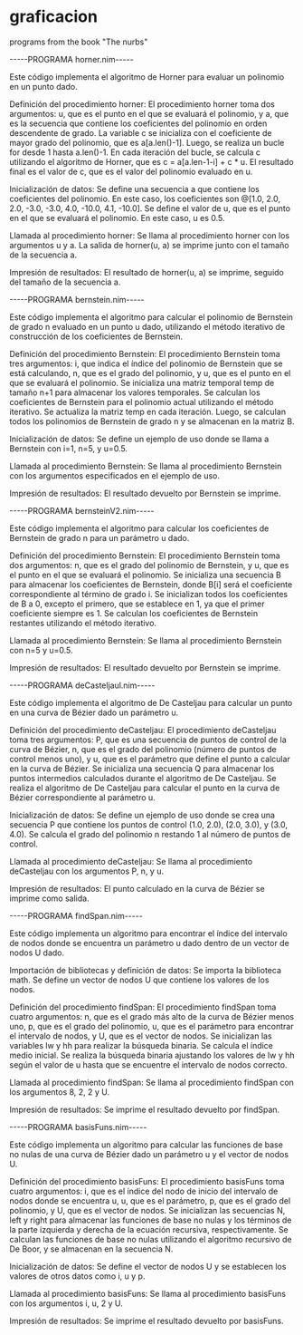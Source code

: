 # graficacion
programs from the book "The nurbs"

-----PROGRAMA horner.nim-----

Este código implementa el algoritmo de Horner para evaluar un polinomio en un punto dado.

Definición del procedimiento horner:
El procedimiento horner toma dos argumentos: u, que es el punto en el que se evaluará el polinomio, y a, que es la secuencia que contiene los coeficientes del polinomio en orden descendente de grado.
La variable c se inicializa con el coeficiente de mayor grado del polinomio, que es a[a.len()-1].
Luego, se realiza un bucle for desde 1 hasta a.len()-1. En cada iteración del bucle, se calcula c utilizando el algoritmo de Horner, que es c = a[a.len-1-i] + c * u.
El resultado final es el valor de c, que es el valor del polinomio evaluado en u.

Inicialización de datos:
Se define una secuencia a que contiene los coeficientes del polinomio. En este caso, los coeficientes son @[1.0, 2.0, 2.0, -3.0, -3.0, 4.0, -10.0, 4.1, -10.0].
Se define el valor de u, que es el punto en el que se evaluará el polinomio. En este caso, u es 0.5.

Llamada al procedimiento horner:
Se llama al procedimiento horner con los argumentos u y a.
La salida de horner(u, a) se imprime junto con el tamaño de la secuencia a.

Impresión de resultados:
El resultado de horner(u, a) se imprime, seguido del tamaño de la secuencia a.

-----PROGRAMA bernstein.nim-----

Este código implementa el algoritmo para calcular el polinomio de Bernstein de grado n evaluado en un punto u dado, utilizando el método iterativo de construcción de los coeficientes de Bernstein.

Definición del procedimiento Bernstein:
El procedimiento Bernstein toma tres argumentos: i, que indica el índice del polinomio de Bernstein que se está calculando, n, que es el grado del polinomio, y u, que es el punto en el que se evaluará el polinomio.
Se inicializa una matriz temporal temp de tamaño n+1 para almacenar los valores temporales.
Se calculan los coeficientes de Bernstein para el polinomio actual utilizando el método iterativo. Se actualiza la matriz temp en cada iteración.
Luego, se calculan todos los polinomios de Bernstein de grado n y se almacenan en la matriz B.

Inicialización de datos:
Se define un ejemplo de uso donde se llama a Bernstein con i=1, n=5, y u=0.5.

Llamada al procedimiento Bernstein:
Se llama al procedimiento Bernstein con los argumentos especificados en el ejemplo de uso.

Impresión de resultados:
El resultado devuelto por Bernstein se imprime.

-----PROGRAMA bernsteinV2.nim-----

Este código implementa el algoritmo para calcular los coeficientes de Bernstein de grado n para un parámetro u dado.

Definición del procedimiento Bernstein:
El procedimiento Bernstein toma dos argumentos: n, que es el grado del polinomio de Bernstein, y u, que es el punto en el que se evaluará el polinomio.
Se inicializa una secuencia B para almacenar los coeficientes de Bernstein, donde B[i] será el coeficiente correspondiente al término de grado i.
Se inicializan todos los coeficientes de B a 0, excepto el primero, que se establece en 1, ya que el primer coeficiente siempre es 1.
Se calculan los coeficientes de Bernstein restantes utilizando el método iterativo.

Llamada al procedimiento Bernstein:
Se llama al procedimiento Bernstein con n=5 y u=0.5.

Impresión de resultados:
El resultado devuelto por Bernstein se imprime.

-----PROGRAMA deCasteljaul.nim-----

Este código implementa el algoritmo de De Casteljau para calcular un punto en una curva de Bézier dado un parámetro u.

Definición del procedimiento deCasteljau:
El procedimiento deCasteljau toma tres argumentos: P, que es una secuencia de puntos de control de la curva de Bézier, n, que es el grado del polinomio (número de puntos de control menos uno), y u, que es el parámetro que define el punto a calcular en la curva de Bézier.
Se inicializa una secuencia Q para almacenar los puntos intermedios calculados durante el algoritmo de De Casteljau.
Se realiza el algoritmo de De Casteljau para calcular el punto en la curva de Bézier correspondiente al parámetro u.

Inicialización de datos:
Se define un ejemplo de uso donde se crea una secuencia P que contiene los puntos de control (1.0, 2.0), (2.0, 3.0), y (3.0, 4.0).
Se calcula el grado del polinomio n restando 1 al número de puntos de control.

Llamada al procedimiento deCasteljau:
Se llama al procedimiento deCasteljau con los argumentos P, n, y u.

Impresión de resultados:
El punto calculado en la curva de Bézier se imprime como salida.

-----PROGRAMA findSpan.nim-----

Este código implementa un algoritmo para encontrar el índice del intervalo de nodos donde se encuentra un parámetro u dado dentro de un vector de nodos U dado.

Importación de bibliotecas y definición de datos:
Se importa la biblioteca math.
Se define un vector de nodos U que contiene los valores de los nodos.

Definición del procedimiento findSpan:
El procedimiento findSpan toma cuatro argumentos: n, que es el grado más alto de la curva de Bézier menos uno, p, que es el grado del polinomio, u, que es el parámetro para encontrar el intervalo de nodos, y U, que es el vector de nodos.
Se inicializan las variables lw y hh para realizar la búsqueda binaria.
Se calcula el índice medio inicial.
Se realiza la búsqueda binaria ajustando los valores de lw y hh según el valor de u hasta que se encuentre el intervalo de nodos correcto.

Llamada al procedimiento findSpan:
Se llama al procedimiento findSpan con los argumentos 8, 2, 2 y U.

Impresión de resultados:
Se imprime el resultado devuelto por findSpan.

-----PROGRAMA basisFuns.nim-----

Este código implementa un algoritmo para calcular las funciones de base no nulas de una curva de Bézier dado un parámetro u y el vector de nodos U.

Definición del procedimiento basisFuns:
El procedimiento basisFuns toma cuatro argumentos: i, que es el índice del nodo de inicio del intervalo de nodos donde se encuentra u, u, que es el parámetro, p, que es el grado del polinomio, y U, que es el vector de nodos.
Se inicializan las secuencias N, left y right para almacenar las funciones de base no nulas y los términos de la parte izquierda y derecha de la ecuación recursiva, respectivamente.
Se calculan las funciones de base no nulas utilizando el algoritmo recursivo de De Boor, y se almacenan en la secuencia N.

Inicialización de datos:
Se define el vector de nodos U y se establecen los valores de otros datos como i, u y p.

Llamada al procedimiento basisFuns:
Se llama al procedimiento basisFuns con los argumentos i, u, 2 y U.

Impresión de resultados:
Se imprime el resultado devuelto por basisFuns.
